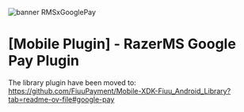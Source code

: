 <!--
 # license: Copyright © 2011-2023 Razer Merchant Services Sdn Bhd. All Rights Reserved. 
 -->

![banner RMSxGooglePay](https://user-images.githubusercontent.com/17770615/199203191-891462c9-05b3-4ad5-b2a9-eaa67d873698.png)


# [Mobile Plugin] - RazerMS Google Pay Plugin

The library plugin have been moved to: https://github.com/FiuuPayment/Mobile-XDK-Fiuu_Android_Library?tab=readme-ov-file#google-pay
